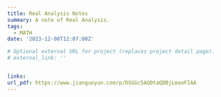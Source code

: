 ```yaml
---
title: Real Analysis Notes
summary: A note of Real Analysis.
tags:
  - MATH
date: '2023-12-08T12:07:00Z'

# Optional external URL for project (replaces project detail page).
# external_link: ''


links:
url_pdf: https://www.jianguoyun.com/p/DSGGc5AQ0taQDBjLmaoFIAA
---
```

